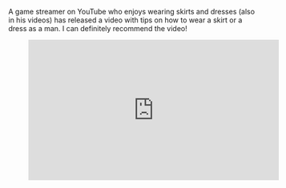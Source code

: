 A game streamer on YouTube who enjoys wearing skirts and dresses (also in his videos) has released a video with tips on how to wear a skirt or a dress as a man. I can definitely recommend the video!

<figure><div class="wp-block-embed__wrapper"><iframe loading="lazy" title="5 Style Tips for Wearing Skirts as a Man" width="500" height="281" src="https://www.youtube.com/embed/0Tzywmc2wwM?feature=oembed" frameborder="0" allow="accelerometer; autoplay; clipboard-write; encrypted-media; gyroscope; picture-in-picture; web-share" referrerpolicy="strict-origin-when-cross-origin" allowfullscreen=""></iframe></div></figure>